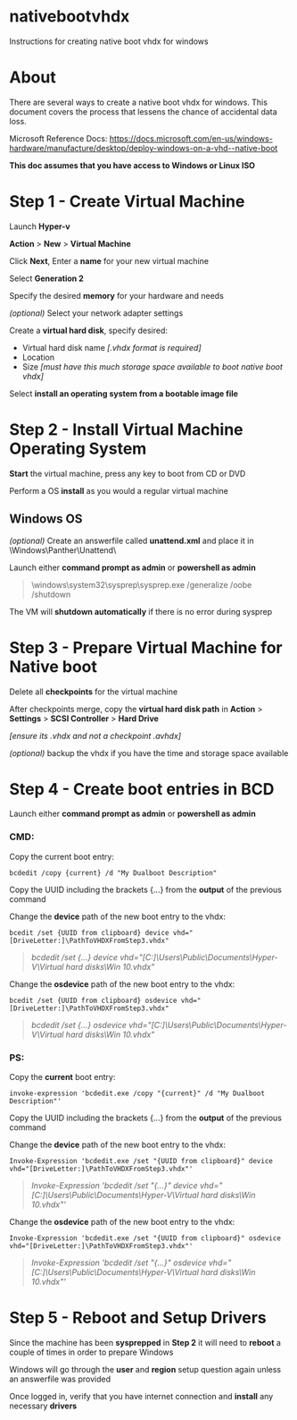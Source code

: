 # nativebootvhdx
Instructions for creating native boot vhdx for windows

# About 

There are several ways to create a native boot vhdx for windows. This document covers the process that lessens the chance of accidental data loss.

Microsoft Reference Docs: https://docs.microsoft.com/en-us/windows-hardware/manufacture/desktop/deploy-windows-on-a-vhd--native-boot 

**This doc assumes that you have access to Windows or Linux ISO**

# Step 1 - Create Virtual Machine

Launch **Hyper-v**

**Action** > **New** > **Virtual Machine**

Click **Next**, Enter a **name** for your new virtual machine

Select **Generation 2**

Specify the desired **memory** for your hardware and needs

_(optional)_ Select your network adapter settings

Create a **virtual hard disk**, specify desired:
* Virtual hard disk name _[.vhdx format is required]_
* Location
* Size _[must have this much storage space available to boot native boot vhdx]_

Select **install an operating system from a bootable image file**

# Step 2 - Install Virtual Machine Operating System

**Start** the virtual machine, press any key to boot from CD or DVD

Perform a OS **install** as you would a regular virtual machine

## Windows OS

_(optional)_ Create an answerfile called **unattend.xml** and place it in \Windows\Panther\Unattend\

Launch either **command prompt as admin** or **powershell as admin**
> \windows\system32\sysprep\sysprep.exe /generalize /oobe /shutdown

The VM will **shutdown automatically** if there is no error during sysprep

# Step 3 - Prepare Virtual Machine for Native boot

Delete all **checkpoints** for the virtual machine

After checkpoints merge, copy the **virtual hard disk path** in **Action** > **Settings** > **SCSI Controller** > **Hard Drive**

_[ensure its .vhdx and not a checkpoint .avhdx]_

_(optional)_ backup the vhdx if you have the time and storage space available


# Step 4 - Create boot entries in BCD
Launch either **command prompt as admin** or **powershell as admin**

### CMD: 
Copy the current boot entry:

`bcdedit /copy {current} /d "My Dualboot Description"`

Copy the UUID including the brackets {...} from the **output** of the previous command

Change the **device** path of the new boot entry to the vhdx:

`bcedit /set {UUID from clipboard} device vhd="[DriveLetter:]\PathToVHDXFromStep3.vhdx"`

> _bcdedit /set {...} device vhd="[C:]\Users\Public\Documents\Hyper-V\Virtual hard disks\Win 10.vhdx"_

Change the **osdevice** path of the new boot entry to the vhdx:

`bcedit /set {UUID from clipboard} osdevice vhd="[DriveLetter:]\PathToVHDXFromStep3.vhdx"`

> _bcdedit /set {...} osdevice vhd="[C:]\Users\Public\Documents\Hyper-V\Virtual hard disks\Win 10.vhdx"_

### PS:
Copy the **current** boot entry:

`invoke-expression 'bcdedit.exe /copy "{current}" /d "My Dualboot Description"'`

Copy the UUID including the brackets {...} from the **output** of the previous command

Change the **device** path of the new boot entry to the vhdx:

`Invoke-Expression 'bcdedit.exe /set "{UUID from clipboard}" device vhd="[DriveLetter:]\PathToVHDXFromStep3.vhdx"'`

> _Invoke-Expression 'bcdedit /set "{...}" device vhd="[C:]\Users\Public\Documents\Hyper-V\Virtual hard disks\Win 10.vhdx"'_

Change the **osdevice** path of the new boot entry to the vhdx:

`Invoke-Expression 'bcdedit.exe /set "{UUID from clipboard}" osdevice vhd="[DriveLetter:]\PathToVHDXFromStep3.vhdx"'`

> _Invoke-Expression 'bcdedit /set "{...}" osdevice vhd="[C:]\Users\Public\Documents\Hyper-V\Virtual hard disks\Win 10.vhdx"'_
# Step 5 - Reboot and Setup Drivers

Since the machine has been **sysprepped** in **Step 2** it will need to **reboot** a couple of times in order to prepare Windows

Windows will go through the **user** and **region** setup question again unless an answerfile was provided

Once logged in, verify that you have internet connection and **install** any necessary **drivers**





